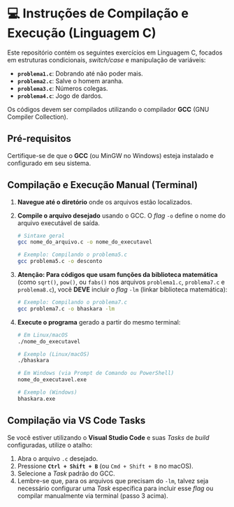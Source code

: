 # 💻 Instruções de Compilação e Execução (Linguagem C)

Este repositório contém os seguintes exercícios em Linguagem C, focados em estruturas condicionais, *switch/case* e manipulação de variáveis:

* **`problema1.c`**: Dobrando até não poder mais.
* **`problema2.c`**: Salve o homem aranha.
* **`problema3.c`**: Números colegas.
* **`problema4.c`**: Jogo de dardos.

Os códigos devem ser compilados utilizando o compilador **GCC** (GNU Compiler Collection).

## Pré-requisitos

Certifique-se de que o **GCC** (ou MinGW no Windows) esteja instalado e configurado em seu sistema.

## Compilação e Execução Manual (Terminal)

1.  **Navegue até o diretório** onde os arquivos estão localizados.

2.  **Compile o arquivo desejado** usando o GCC. O *flag* `-o` define o nome do arquivo executável de saída.

    ```bash
    # Sintaxe geral
    gcc nome_do_arquivo.c -o nome_do_executavel
    
    # Exemplo: Compilando o problema5.c
    gcc problema5.c -o desconto
    ```

3.  **Atenção: Para códigos que usam funções da biblioteca matemática** (como `sqrt()`, `pow()`, ou `fabs()` nos arquivos `problema1.c`, `problema7.c` e `problema8.c`), você **DEVE** incluir o *flag* `-lm` (linkar biblioteca matemática):

    ```bash
    # Exemplo: Compilando o problema7.c
    gcc problema7.c -o bhaskara -lm
    ```

4.  **Execute o programa** gerado a partir do mesmo terminal:

    ```bash
    # Em Linux/macOS
    ./nome_do_executavel
    
    # Exemplo (Linux/macOS)
    ./bhaskara
    
    # Em Windows (via Prompt de Comando ou PowerShell)
    nome_do_executavel.exe
    
    # Exemplo (Windows)
    bhaskara.exe
    ```

## Compilação via VS Code Tasks

Se você estiver utilizando o **Visual Studio Code** e suas *Tasks* de *build* configuradas, utilize o atalho:

1.  Abra o arquivo `.c` desejado.
2.  Pressione **`Ctrl + Shift + B`** (ou `Cmd + Shift + B` no macOS).
3.  Selecione a *Task* padrão do GCC.
4.  Lembre-se que, para os arquivos que precisam do `-lm`, talvez seja necessário configurar uma *Task* específica para incluir esse *flag* ou compilar manualmente via terminal (passo 3 acima).